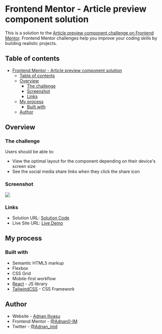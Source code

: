 # Frontend Mentor - Article preview component solution

This is a solution to the [Article preview component challenge on Frontend Mentor](https://www.frontendmentor.io/challenges/article-preview-component-dYBN_pYFT). Frontend Mentor challenges help you improve your coding skills by building realistic projects. 

## Table of contents

- [Frontend Mentor - Article preview component solution](#frontend-mentor---article-preview-component-solution)
  - [Table of contents](#table-of-contents)
  - [Overview](#overview)
    - [The challenge](#the-challenge)
    - [Screenshot](#screenshot)
    - [Links](#links)
  - [My process](#my-process)
    - [Built with](#built-with)
  - [Author](#author)


## Overview

### The challenge

Users should be able to:

- View the optimal layout for the component depending on their device's screen size
- See the social media share links when they click the share icon

### Screenshot

![](./screenshot.jpg)



### Links

- Solution URL: [Solution Code](https://your-solution-url.com)
- Live Site URL: [Live Demo](https://your-live-site-url.com)

## My process

### Built with

- Semantic HTML5 markup
- Flexbox
- CSS Grid
- Mobile-first workflow
- [React](https://reactjs.org/) - JS library
- [TailwindCSS](https://tailwindcss.com/) - CSS Framework






## Author

- Website - [Adnan Iliyasu](https://adnan0-im.github.io/Frontend-Basics-Portfolio/)
- Frontend Mentor - [@Adnan0-IM](https://www.frontendmentor.io/profile/Adnan0-IM)
- Twitter - [@Adnan_imd](https://www.twitter.com/Adnan_imd)
